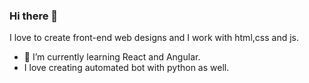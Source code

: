 ### Hi there 👋

<!--
**iamandobriyal/iamandobriyal** is a ✨ _special_ ✨ repository because its `README.md` (this file) appears on your GitHub profile.

Here are some ideas to get you started:

- 🔭 I’m currently working on ...
- 🌱 I’m currently learning Front End Deveopment
- 👯 I’m looking to collaborate on nodejs and MongoDB
- 🤔 I’m looking for help with reactJs
- 💬 Ask me about ...
- 📫 How to reach me: ...
- 😄 Pronouns: ...
- ⚡ Fun fact: ...
-->
I love to create front-end web designs and I work with html,css and js.
- 🌱 I’m currently learning React and Angular.
- I love creating automated bot with python as well.

